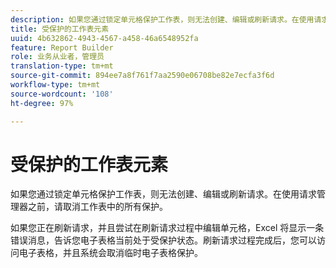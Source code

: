 ```yaml
---
description: 如果您通过锁定单元格保护工作表，则无法创建、编辑或刷新请求。在使用请求管理器之前，请取消工作表中的所有保护。
title: 受保护的工作表元素
uuid: 4b632862-4943-4567-a458-46a6548952fa
feature: Report Builder
role: 业务从业者，管理员
translation-type: tm+mt
source-git-commit: 894ee7a8f761f7aa2590e06708be82e7ecfa3f6d
workflow-type: tm+mt
source-wordcount: '108'
ht-degree: 97%

---
```



# 受保护的工作表元素

如果您通过锁定单元格保护工作表，则无法创建、编辑或刷新请求。在使用请求管理器之前，请取消工作表中的所有保护。

如果您正在刷新请求，并且尝试在刷新请求过程中编辑单元格，Excel 将显示一条错误消息，告诉您电子表格当前处于受保护状态。刷新请求过程完成后，您可以访问电子表格，并且系统会取消临时电子表格保护。
